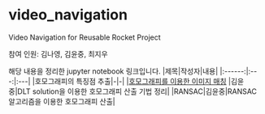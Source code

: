 # video_navigation
Video Navigation for Reusable Rocket Project

참여 인원: 김나영, 김윤중, 최지우

해당 내용을 정리한 jupyter notebook 링크입니다.
|제목|작성자|내용|
|:------:|:---:|:---|
|호모그래피의 특징점 추출|-|-|
|[호모그래피를 이용한 이미지 매칭](http://localhost:8889/notebooks/OneDrive/%EB%B0%94%ED%83%95%20%ED%99%94%EB%A9%B4/Homography.ipynb) |김윤중|DLT solution을 이용한 호모그래피 산출 기법 정리|
|RANSAC|김윤중|RANSAC 알고리즘을 이용한 호모그래피 산출|
